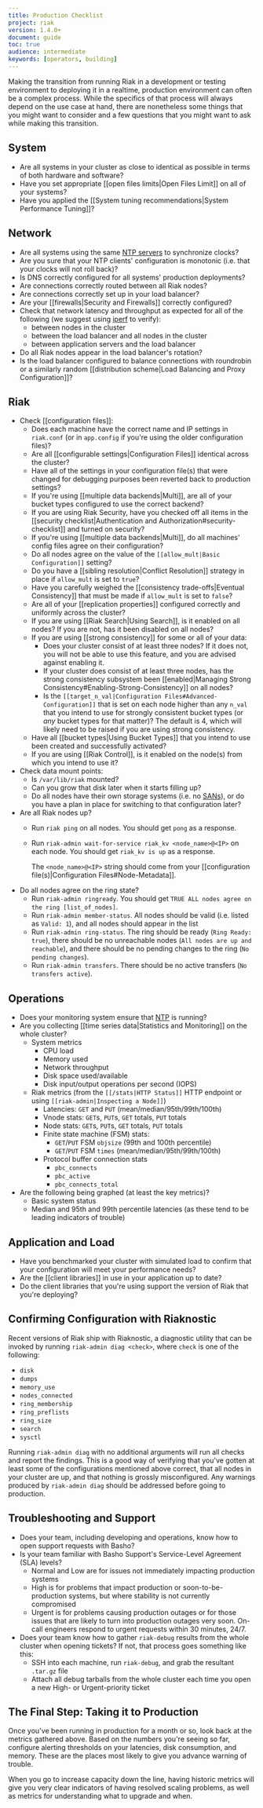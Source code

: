 ```yaml
---
title: Production Checklist
project: riak
version: 1.4.0+
document: guide
toc: true
audience: intermediate
keywords: [operators, building]
---
```


Making the transition from running Riak in a development or testing
environment to deploying it in a realtime, production environment can
often be a complex process. While the specifics of that process will
always depend on the use case at hand, there are nonetheless some things
that you might want to consider and a few questions that you might want
to ask while making this transition.

## System

* Are all systems in your cluster as close to identical as possible in
  terms of both hardware and software?
* Have you set appropriate [[open files limits|Open Files Limit]] on all
  of your systems?
* Have you applied the [[System tuning recommendations|System
  Performance Tuning]]?

## Network

* Are all systems using the same [NTP servers](http://www.ntp.org/) to
  synchronize clocks?
* Are you sure that your NTP clients' configuration is monotonic (i.e.
  that your clocks will not roll back)?
* Is DNS correctly configured for all systems' production deployments?
* Are connections correctly routed between all Riak nodes?
* Are connections correctly set up in your load balancer?
* Are your [[firewalls|Security and Firewalls]] correctly configured?
* Check that network latency and throughput as expected for all of the
  following (we suggest using [iperf](http://www.ntp.org/) to verify):
  - between nodes in the cluster
  - between the load balancer and all nodes in the cluster
  - between application servers and the load balancer
* Do all Riak nodes appear in the load balancer's rotation?
* Is the load balancer configured to balance connections with roundrobin
  or a similarly random [[distribution scheme|Load Balancing and Proxy
  Configuration]]?

## Riak

* Check [[configuration files]]:
  - Does each machine have the correct name and IP settings in
    `riak.conf` (or in `app.config` if you're using the older
    configuration files)?
  - Are all [[configurable settings|Configuration Files]] identical
    across the cluster?
  - Have all of the settings in your configuration file(s) that were
    changed for debugging purposes been reverted back to production
    settings?
  - If you're using [[multiple data backends|Multi]], are all of your
    bucket types configured to use the correct backend?
  - If you are using Riak Security, have you checked off all items in
    the [[security checklist|Authentication and
    Authorization#security-checklist]] and turned on security?
  - If you're using [[multiple data backends|Multi]], do all machines'
    config files agree on their configuration?
  - Do all nodes agree on the value of the `[[allow_mult|Basic
    Configuration]]` setting?
  - Do you have a [[sibling resolution|Conflict Resolution]] strategy in
    place if `allow_mult` is set to `true`?
  - Have you carefully weighed the [[consistency trade-offs|Eventual
    Consistency]] that must be made if `allow_mult` is set to `false`?
  - Are all of your [[replication properties]] configured correctly and
    uniformly across the cluster?
  - If you are using [[Riak Search|Using Search]], is it enabled on all
    nodes? If you are not, has it been disabled on all nodes?
  - If you are using [[strong consistency]] for some or all of your
    data:
      * Does your cluster consist of at least three nodes? If it does
        not, you will not be able to use this feature, and you are
        advised against enabling it.
      * If your cluster does consist of at least three nodes, has the
        strong consistency subsystem been [[enabled|Managing Strong
        Consistency#Enabling-Strong-Consistency]] on all nodes?
      * Is the `[[target_n_val|Configuration Files#Advanced-Configuration]]`
        that is set on each node higher than any `n_val` that you intend
        to use for strongly consistent bucket types (or _any_ bucket
        types for that matter)? The default is 4, which will likely need
        to be raised if you are using strong consistency.
  - Have all [[bucket types|Using Bucket Types]] that you intend to use
    been created and successfully activated?
  - If you are using [[Riak Control]], is it enabled on the node(s) from
    which you intend to use it?
* Check data mount points:
  - Is `/var/lib/riak` mounted?
  - Can you grow that disk later when it starts filling up?
  - Do all nodes have their own storage systems (i.e. no
    [SANs](http://en.wikipedia.org/wiki/Storage_area_network)), or do
    you have a plan in place for switching to that configuration later?
* Are all Riak nodes up?
  - Run `riak ping` on all nodes. You should get `pong` as a response.
  - Run `riak-admin wait-for-service riak_kv <node_name>@<IP>` on each
    node. You should get `riak_kv is up` as a response.

    The `<node_name>@<IP>` string should come from your [[configuration
    file(s)|Configuration Files#Node-Metadata]].
* Do all nodes agree on the ring state?
  - Run `riak-admin ringready`. You should get `TRUE ALL nodes agree on
    the ring [list_of_nodes]`.
  - Run `riak-admin member-status`. All nodes should be valid (i.e.
    listed as `Valid: 1`), and all nodes should appear in the list
  - Run `riak-admin ring-status`. The ring should be ready (`Ring Ready:
    true`), there should be no unreachable nodes (`All nodes are up and
    reachable`), and there should be no pending changes to the ring
    (`No pending changes`).
  - Run `riak-admin transfers`. There should be no active transfers (`No
    transfers active`).

## Operations

* Does your monitoring system ensure that [NTP](http://www.ntp.org/) is
  running?
* Are you collecting [[time series data|Statistics and Monitoring]] on
  the whole cluster?
  - System metrics
    + CPU load
    + Memory used
    + Network throughput
    + Disk space used/available
    + Disk input/output operations per second (IOPS)
  - Riak metrics (from the `[[/stats|HTTP Status]]` HTTP endpoint or
    using `[[riak-admin|Inspecting a Node]]`)
    + Latencies: `GET` and `PUT` (mean/median/95th/99th/100th)
    + Vnode stats: `GET`s, `PUT`s, `GET` totals, `PUT` totals
    + Node stats: `GET`s, `PUT`s, `GET` totals, `PUT` totals
    + Finite state machine (FSM) stats:
      * `GET`/`PUT` FSM `objsize` (99th and 100th percentile)
      * `GET`/`PUT` FSM `times` (mean/median/95th/99th/100th)
    + Protocol buffer connection stats
      * `pbc_connects`
      * `pbc_active`
      * `pbc_connects_total`
* Are the following being graphed (at least the key metrics)?
  - Basic system status
  - Median and 95th and 99th percentile latencies (as these tend to be
    leading indicators of trouble)

## Application and Load

* Have you benchmarked your cluster with simulated load to confirm that
  your configuration will meet your performance needs?
* Are the [[client libraries]] in use in your application up to date?
* Do the client libraries that you're using support the version of Riak
  that you're deploying?

## Confirming Configuration with Riaknostic

Recent versions of Riak ship with Riaknostic, a diagnostic utility that
can be invoked by running `riak-admin diag <check>`, where `check` is
one of the following:

* `disk`
* `dumps`
* `memory_use`
* `nodes_connected`
* `ring_membership`
* `ring_preflists`
* `ring_size`
* `search`
* `sysctl`

Running `riak-admin diag` with no additional arguments will run all
checks and report the findings. This is a good way of verifying that
you've gotten at least some of the configurations mentioned above
correct, that all nodes in your cluster are up, and that nothing is
grossly misconfigured. Any warnings produced by `riak-admin diag` should
be addressed before going to production.

## Troubleshooting and Support

* Does your team, including developing and operations, know how to open
  support requests with Basho?
* Is your team familiar with Basho Support's Service-Level Agreement
  (SLA) levels?
  - Normal and Low are for issues not immediately impacting production
    systems
  - High is for problems that impact production or soon-to-be-production
    systems, but where stability is not currently compromised
  - Urgent is for problems causing production outages or for those
    issues that are likely to turn into production outages very soon.
    On-call engineers respond to urgent requests within 30 minutes,
    24/7.
* Does your team know how to gather `riak-debug` results from the whole
  cluster when opening tickets? If not, that process goes something like
  this:
  - SSH into each machine, run `riak-debug`, and grab the resultant
    `.tar.gz` file
  - Attach all debug tarballs from the whole cluster each time you open
    a new High- or Urgent-priority ticket

## The Final Step: Taking it to Production

Once you've been running in production for a month or so, look back at
the metrics gathered above. Based on the numbers you're seeing so far,
configure alerting thresholds on your latencies, disk consumption, and
memory. These are the places most likely to give you advance warning of
trouble.

When you go to increase capacity down the line, having historic metrics
will give you very clear indicators of having resolved scaling problems,
as well as metrics for understanding what to upgrade and when.
